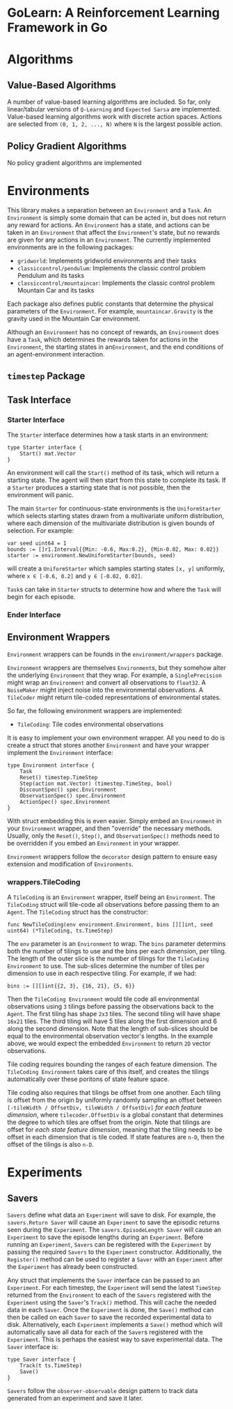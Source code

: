 # GoLearn: A Reinforcement Learning Framework in Go

# Algorithms
## Value-Based Algorithms
A number of value-based learning algorithms are included. So far, only
linear/tabular versions of `Q-Learning` and `Expected Sarsa` are implemented.
Value-based learning algorithms work with discrete action spaces. Actions
are selected from `(0, 1, 2, ..., N)` where `N` is the largest possible
action.

## Policy Gradient Algorithms
No policy gradient algorithms are implemented
# Environments
This library makes a separation between an `Environment` and a `Task`. An
`Environment` is simply some domain that can be acted in, but does not
return any reward for actions. An `Environment` has a state, and actions
can be taken in an `Environment` that affect the `Environment`'s state, but
no rewards are given for any actions in an `Environment`. The currently
implemented environments are in the following packages:

* `gridworld`: Implements gridworld environments and their tasks
* `classiccontrol/pendulum`: Implements the classic control problem
Pendulum and its tasks
* `classiccontrol/mountaincar`: Implements the classic control problem
Mountain Car and its tasks

Each package also defines public constants that determine the physical
parameters of the `Environment`. For example, `mountaincar.Gravity` is
the gravity used in the Mountain Car environment.

Although an `Environment` has no concept of rewards, an `Environment` does
have a `Task`, which determines the rewards taken for actions in the
`Environment`, the starting states in an`Environment`, and the end conditions
of an agent-environment interaction.

## `timestep` Package
## Task Interface

### Starter Interface
The `Starter` interface determines how a task starts in an environment:
```
type Starter interface {
	Start() mat.Vector
}
```
An environment will call the `Start()` method of its task, which will
return a starting state. The agent will then start from this state
to complete its task. If a `Starter` produces a starting state that is
not possible, then the environment will panic.

The main `Starter` for continuous-state environments is the `UniformStarter`
which selects starting states drawn from a multivariate uniform distribution,
where each dimension of the multivariate distribution is given bounds of
selection. For example:
```
var seed uint64 = 1
bounds := []r1.Interval{{Min: -0.6, Max:0.2}, {Min-0.02, Max: 0.02}}
starter := environment.NewUniformStarter(bounds, seed)
```
will create a `UniformStarter` which samples starting states `[x, y]`
uniformly, where `x ∈ [-0.6, 0.2]` and `y ∈ [-0.02, 0.02]`.

`Task`s can take in `Starter` structs to determine how and where the
`Task` will begin for each episode.


### Ender Interface
## Environment Wrappers
`Environment` wrappers can be founds in the `environment/wrappers` package.

`Environment` wrappers are themselves `Environment`s, but they somehow alter
the underlying `Environment` that they wrap. For example, a `SinglePrecision`
might wrap an `Environment` and convert all observations to `float32`.
A `NoiseMaker` might inject noise into the environmental observations. A
`TileCoder` might return tile-coded representations of environmental states.

So far, the following environment wrappers are implemented:

* `TileCoding`: Tile codes environmental observations


It is easy to implement your own environment wrapper. All you need to do
is create a struct that stores another `Environment` and have your
wrapper implement the `Environment` interface:
```
type Environment interface {
	Task
	Reset() timestep.TimeStep
	Step(action mat.Vector) (timestep.TimeStep, bool)
	DiscountSpec() spec.Environment
	ObservationSpec() spec.Environment
	ActionSpec() spec.Environment
}
```
With struct embedding this is even easier. Simply embed an `Environment` in
your `Environment` wrapper, and then "override" the necessary methods. Usually,
only the `Reset()`, `Step()`, and `ObservationSpec()` methods need to
be overridden if you embed an `Environment` in your wrapper.

`Environment` wrappers follow the `decorator` design pattern to ensure
easy extension and modification of `Environments`.

### wrappers.TileCoding
A `TileCoding` is an `Environment` wrapper, itself being an `Environment`.
The `TileCoding` struct will tile-code all observations before passing
them to an `Agent`. The `TileCoding` struct has the constructor:
```
func NewTileCoding(env environment.Environment, bins [][]int, seed uint64) (*TileCoding, ts.TimeStep)
```
The `env` parameter is an `Environment` to wrap. The `bins` parameter
determins both the number of tilings to use and the bins per each
dimension, per tiling. The length of the outer slice is the number of
tilings for the `TileCoding Environment` to use. The sub-slices determine
the number of tiles per dimension to use in each respective tiling.
For example, if we had:
```
bins := [][]int{{2, 3}, {16, 21}, {5, 6}}
```
Then the `TileCoding Environment` would tile code all environmental
observations using `3` tilings before passing the observations back to
the `Agent`. The first tiling has shape `2x3` tiles. The second tiling
will have shape `16x21` tiles. The third tiling will have 5 tiles
along the first dimension and 6 along the second dimension. Note that
the length of sub-slices should be equal to the environmental
observation vector's lengths. In the example above, we would expect the
embedded `Environment` to return `2D` vector observations.

Tile coding requires bounding the ranges of each feature dimension. The
`TileCoding Environment` takes care of this itself, and creates the tilings
automatically over these poritons of state feature space.

Tile coding also requires that tilings be offset from one another. Each
tiling is offset from the origin by uniformly randomly sampling an
offset between `[-tileWidth / OffsetDiv, tileWidth / OffsetDiv]` *for
each feature dimension*, where `tilecoder.OffsetDiv` is a global constant
that determines the degree to which tiles are offset from the origin.
Note that tilings are offset for *each state feature dimension*, meaning
that the tiling needs to be offset in each dimension that is tile coded.
If state features are `n-D`, then the offset of the tilings is also `n-D`.

# Experiments
## Savers
`Savers` define what data an `Experiment` will save to disk. For example,
the `savers.Return Saver` will cause an `Experiment` to save the episodic
returns seen during the `Experiment`. The `savers.EpisodeLength Saver`
will cause an `Experiment` to save the episode lengths during an
`Experiment`. Before running an `Experiment`, `Savers` can be registered
with the `Experiment` by passing the required `Savers` to the `Experiment`
constructor. Additionally, the `Register()` method can be used to
register a `Saver` with an `Experiment` after the `Experiment` has already
been constructed.

Any struct that implements the `Saver` interface can be passed to an
`Experiment`. For each timestep, the `Experiment`
will send the latest `TimeStep` returned from the `Environment` to
each of the `Savers` registered with the `Experiment` using the `Saver`'s
`Track()` method. This will cache the needed data in each `Saver`. Once
the `Experiment` is done, the `Save()` method can then be called on each
`Saver` to save the recorded experimental data to disk. Alternatively, each
`Experiment` implements a `Save()` method which will automatically save
all data for each of the `Saver`s registered with the `Experiment`. This
is perhaps the easiest way to save experimental data.
The `Saver` interface
is:
```
type Saver interface {
	Track(t ts.TimeStep)
	Save()
}
```
`Savers` follow the `observer-observable` design pattern to track data
generated from an experiment and save it later.
